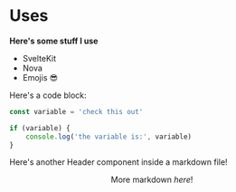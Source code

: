 # Uses

**Here's some stuff I use**

- SvelteKit
- Nova
- Emojis 😎

<!-- to color the code block, use a theme from here: https://github.com/PrismJS/prism-themes -->
Here's a code block:
```js
const variable = 'check this out'

if (variable) {
	console.log('the variable is:', variable)
}
```

<!-- you can even use Svelte components inside markdown files! -->
Here's another Header component inside a markdown file!
<script>
	import Header from '$lib/components/Header.svelte'
</script>

<Header />

More markdown _here_!